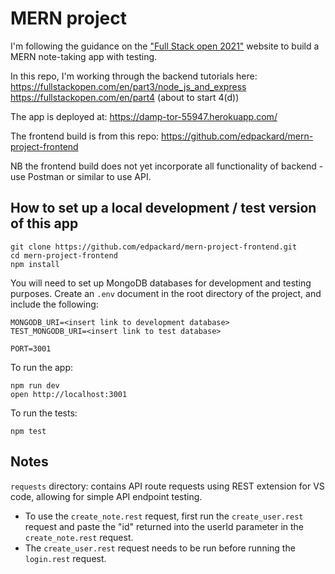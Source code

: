 # MERN project

I'm following the guidance on the ["Full Stack open 2021"](https://fullstackopen.com/en/) website to build a MERN note-taking app with testing.

In this repo, I'm working through the backend tutorials here:
https://fullstackopen.com/en/part3/node_js_and_express
https://fullstackopen.com/en/part4
(about to start 4(d))

The app is deployed at: https://damp-tor-55947.herokuapp.com/

The frontend build is from this repo: https://github.com/edpackard/mern-project-frontend

NB the frontend build does not yet incorporate all functionality of backend - use Postman or similar to use API.

## How to set up a local development / test version of this app

```
git clone https://github.com/edpackard/mern-project-frontend.git
cd mern-project-frontend
npm install
```

You will need to set up MongoDB databases for development and testing purposes.
Create an `.env` document in the root directory of the project, and include the following:

```
MONGODB_URI=<insert link to development database>
TEST_MONGODB_URI=<insert link to test database>

PORT=3001
```

To run the app:

```
npm run dev
open http://localhost:3001
```

To run the tests:

```
npm test
```

## Notes

`requests` directory: contains API route requests using REST extension for VS code, allowing for simple API endpoint testing.

- To use the `create_note.rest` request, first run the `create_user.rest` request and paste the "id" returned into the userId parameter in the `create_note.rest` request.
- The `create_user.rest` request needs to be run before running the `login.rest` request.
